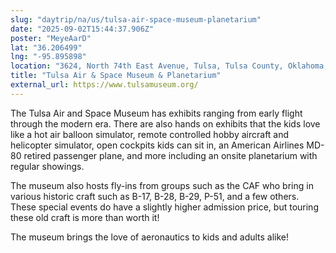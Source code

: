 ```yaml
---
slug: "daytrip/na/us/tulsa-air-space-museum-planetarium"
date: "2025-09-02T15:44:37.906Z"
poster: "MeyeAarD"
lat: "36.206499"
lng: "-95.895898"
location: "3624, North 74th East Avenue, Tulsa, Tulsa County, Oklahoma, 74115, United States"
title: "Tulsa Air & Space Museum & Planetarium"
external_url: https://www.tulsamuseum.org/
---
```

The Tulsa Air and Space Museum has exhibits ranging from early flight through the modern era. There are also hands on exhibits that the kids love like a hot air balloon simulator, remote controlled hobby aircraft and helicopter simulator, open cockpits kids can sit in, an American Airlines MD-80 retired passenger plane, and more including an onsite planetarium with regular showings.

The museum also hosts fly-ins from groups such as the CAF who bring in various historic craft such as B-17, B-28, B-29, P-51, and a few others. These special events do have a slightly higher admission price, but touring these old craft is more than worth it!

The museum brings the love of aeronautics to kids and adults alike!